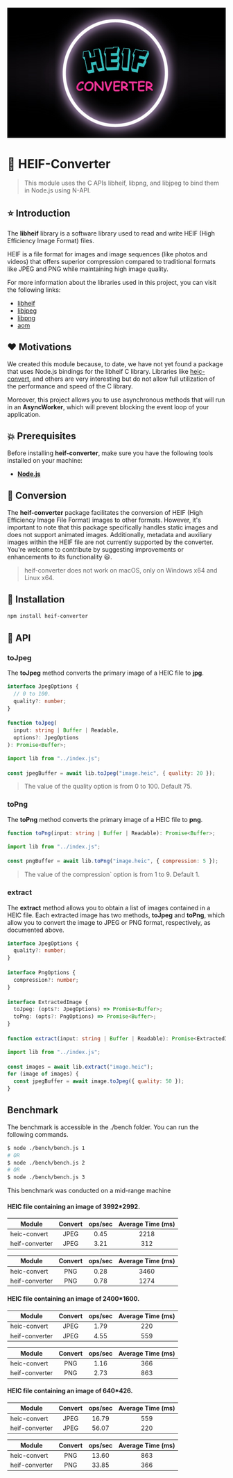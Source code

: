 <p align="center">
<img src="./docs/heif-converter.jpg"/>
</p>

# 🥦 HEIF-Converter
> This module uses the C APIs libheif, libpng, and libjpeg to bind them in Node.js using N-API.

## ⭐ Introduction

The **libheif** library is a software library used to read and write HEIF (High Efficiency Image Format) files.

HEIF is a file format for images and image sequences (like photos and videos) that offers superior compression compared to traditional formats like JPEG and PNG while maintaining high image quality.

For more information about the libraries used in this project, you can visit the following links:
* [libheif](https://github.com/strukturag/libheif/tree/master)
* [libjpeg](https://github.com/winlibs/libjpeg)
* [libpng](https://github.com/pnggroup/libpng)
* [aom](https://github.com/mozilla/aom)

## ❤️ Motivations

We created this module because, to date, we have not yet found a package that uses Node.js bindings for the libheif C library. Libraries like [heic-convert](https://github.com/catdad-experiments/heic-convert), and others are very interesting but do not allow full utilization of the performance and speed of the C library.

Moreover, this project allows you to use asynchronous methods that will run in an **AsyncWorker**, which will prevent blocking the event loop of your application.

## 💥 Prerequisites

Before installing **heif-converter**, make sure you have the following tools installed on your machine:

* [**Node.js**](https://nodejs.org/en/download/package-manager/)

## 🎈 Conversion
The **heif-converter** package facilitates the conversion of HEIF (High Efficiency Image File Format) images to other formats. However, it's important to note that this package specifically handles static images and does not support animated images. Additionally, metadata and auxiliary images within the HEIF file are not currently supported by the converter. You're welcome to contribute by suggesting improvements or enhancements to its functionality 😃.
> heif-converter does not work on macOS, only on Windows x64 and Linux x64. 

## 🦴 Installation

```bash
npm install heif-converter
```

## 🚀 API
### toJpeg

The **toJpeg** method converts the primary image of a HEIC file to **jpg**.

```ts
interface JpegOptions {
  // 0 to 100.
  quality?: number;
}

function toJpeg(
  input: string | Buffer | Readable, 
  options?: JpegOptions
): Promise<Buffer>;
```
```js
import lib from "../index.js";

const jpegBuffer = await lib.toJpeg("image.heic", { quality: 20 });
```
> The value of the quality option is from 0 to 100. Default 75.

### toPng

The **toPng** method converts the primary image of a HEIC file to **png**.
```ts
function toPng(input: string | Buffer | Readable): Promise<Buffer>;
```
```js
import lib from "../index.js";

const pngBuffer = await lib.toPng("image.heic", { compression: 5 });
```
> The value of the compression` option is from 1 to 9. Default 1.

### extract

The **extract** method allows you to obtain a list of images contained in a HEIC file. Each extracted image has two methods, **toJpeg** and **toPng**, which allow you to convert the image to JPEG or PNG format, respectively, as documented above.
```ts
interface JpegOptions {
  quality?: number;
}

interface PngOptions {
  compression?: number;
}

interface ExtractedImage {
  toJpeg: (opts?: JpegOptions) => Promise<Buffer>;
  toPng: (opts?: PngOptions) => Promise<Buffer>;
}

function extract(input: string | Buffer | Readable): Promise<ExtractedImage[]>;
```
```js
import lib from "../index.js";

const images = await lib.extract("image.heic");
for (image of images) {
  const jpegBuffer = await image.toJpeg({ quality: 50 });
}
```

## Benchmark

The benchmark is accessible in the ./bench folder. You can run the following commands.
```bash
$ node ./bench/bench.js 1
# OR
$ node ./bench/bench.js 2
# OR
$ node ./bench/bench.js 3
```
This benchmark was conducted on a mid-range machine

#### HEIC file containing an image of 3992*2992.
| Module         | Convert      | ops/sec | Average Time (ms) |
|----------------|:------------:|:-------:|:-----------------:|
| heic-convert   | JPEG         | 0.45    | 2218              |
| heif-converter | JPEG         | 3.21    | 312               |

| Module         | Convert      | ops/sec | Average Time (ms) |
|----------------|:------------:|:-------:|:-----------------:|
| heic-convert   | PNG          | 0.28    | 3460              |
| heif-converter | PNG          | 0.78    | 1274              |


#### HEIC file containing an image of 2400*1600.
| Module         | Convert      | ops/sec | Average Time (ms) |
|----------------|:------------:|:-------:|:-----------------:|
| heic-convert   | JPEG         | 1.79    | 220               |
| heif-converter | JPEG         | 4.55    | 559               |

| Module         | Convert      | ops/sec | Average Time (ms) |
|----------------|:------------:|:-------:|:-----------------:|
| heic-convert   | PNG          | 1.16    | 366               |
| heif-converter | PNG          | 2.73    | 863               |


#### HEIC file containing an image of 640*426.
| Module         | Convert      | ops/sec | Average Time (ms) |
|----------------|:------------:|:-------:|:-----------------:|
| heic-convert   | JPEG         | 16.79   | 559               |
| heif-converter | JPEG         | 56.07   | 220               |

| Module         | Convert      | ops/sec | Average Time (ms) |
|----------------|:------------:|:-------:|:-----------------:|
| heic-convert   | PNG          | 13.60   | 863               |
| heif-converter | PNG          | 33.85   | 366               |